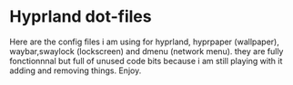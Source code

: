 # Hyprland dot-files

Here are the config files i am using for hyprland, hyprpaper (wallpaper), waybar,swaylock (lockscreen) and dmenu (network menu).
they are fully fonctionnnal but full of unused code bits because i am still playing with it adding and removing things.
Enjoy.

